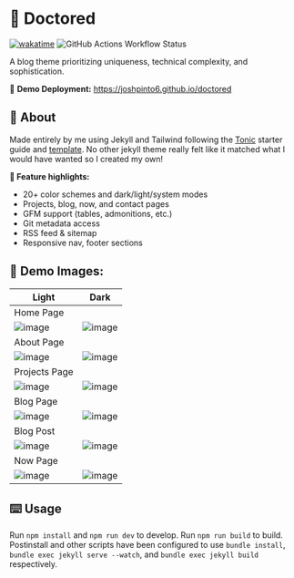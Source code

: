 # 🎩 Doctored

[![wakatime](https://wakatime.com/badge/user/7482ea9d-3085-4e9b-95ad-1ca78a14d948/project/f57b75b4-8209-4d96-bb52-b673574bed86.svg)](https://wakatime.com/badge/user/7482ea9d-3085-4e9b-95ad-1ca78a14d948/project/f57b75b4-8209-4d96-bb52-b673574bed86) ![GitHub Actions Workflow Status](https://img.shields.io/github/actions/workflow/status/joshpinto6/doctored/jekyll.yml)

A  blog theme prioritizing uniqueness, technical complexity, and sophistication.

📱 **Demo Deployment:** https://joshpinto6.github.io/doctored

## 💬 About

Made entirely by me using Jekyll and Tailwind following the [Tonic](https://tonic.hackclub.com) starter guide and [template](https://github.com/hackclub/tonic-starter). No other jekyll theme really felt like it matched what I would have wanted so I created my own!

**💫 Feature highlights:**

- 20+ color schemes and dark/light/system modes
- Projects, blog, now, and contact pages
- GFM support (tables, admonitions, etc.)
- Git metadata access
- RSS feed & sitemap
- Responsive nav, footer sections

## 📸 Demo Images:

| Light | Dark |
| --- | --- |
| Home Page |
| ![image](https://github.com/user-attachments/assets/94738de9-6e5a-4a84-bcca-5ff49b35f04c) | ![image](https://github.com/user-attachments/assets/e838e82f-f90b-4863-b5fb-33a5626c26c5) |
| About Page |
| ![image](https://github.com/user-attachments/assets/424ad4f2-dd78-4928-b7f9-71160fccee6c) | ![image](https://github.com/user-attachments/assets/4702d27b-274a-4dff-ac10-a9eb34376fd8) |
| Projects Page |
| ![image](https://github.com/user-attachments/assets/9d915ad0-5108-4b6e-a558-6849b90187a0) | ![image](https://github.com/user-attachments/assets/f67b8aef-49de-4559-b793-b925cbae3d73) |
| Blog Page |
| ![image](https://github.com/user-attachments/assets/9b9db8f2-2566-4c8e-bcde-372eb3f45721) | ![image](https://github.com/user-attachments/assets/8c6a2dc9-88e4-45cc-a27a-ebcec00aa8e4) |
| Blog Post |
| ![image](https://github.com/user-attachments/assets/25fd4795-2eff-4cd1-8997-26bbbc65f6f5) | ![image](https://github.com/user-attachments/assets/dd8d8970-cc65-4b27-8c1b-5d04914c2ee5) |
| Now Page |
| ![image](https://github.com/user-attachments/assets/271a300f-65e5-4a46-b62a-139ce1e5b0b9) | ![image](https://github.com/user-attachments/assets/c3c7bd74-ce5f-401f-983e-d9dc395efc16) |




## ⌨️ Usage

Run `npm install` and `npm run dev` to develop. Run `npm run build` to build. Postinstall and other scripts have been configured to use `bundle install`, `bundle exec jekyll serve --watch`, and `bundle exec jekyll build` respectively.
